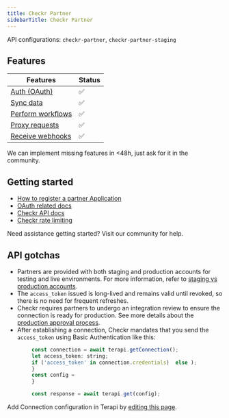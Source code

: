 ```yaml
---
title: Checkr Partner
sidebarTitle: Checkr Partner
---
```


API configurations: `checkr-partner`, `checkr-partner-staging`

## Features

| Features | Status |
| - | - |
| [Auth (OAuth)](https://terapi.gitbook.io/terapi-api-explorer/integrate/guides/authorize-an-api) | ✅ |
| [Sync data](https://terapi.gitbook.io/terapi-api-explorer/integrate/guides/sync-data-from-an-api) | ✅ |
| [Perform workflows](https://terapi.gitbook.io/terapi-api-explorer/integrate/guides/perform-workflows-with-an-api) | ✅ |
| [Proxy requests](https://terapi.gitbook.io/terapi-api-explorer/integrate/guides/proxy-requests-to-an-api) | ✅ |
| [Receive webhooks](https://terapi.gitbook.io/terapi-api-explorer/integrate/guides/receive-webhooks-from-an-api) | ✅  |

We can implement missing features in &lt;48h, just ask for it in the community.

## Getting started

-   [How to register a partner Application](https://docs.checkr.com/partners/#section/Getting-Started/Create-a-Partner-Application-for-your-Checkr-account)
-   [OAuth related docs](https://docs.checkr.com/partners/#section/Getting-Started/Connect-your-customers-to-Checkr)
-   [Checkr API docs](https://docs.checkr.com/)
-   [Checkr rate limiting](https://docs.checkr.com/#section/Reference/Rate-limiting)

Need assistance getting started? Visit our community for help.

## API gotchas

-  Partners are provided with both staging and production accounts for testing and live environments. For more information, refer to [staging vs production accounts](https://docs.checkr.com/partners/#section/Getting-Started/Staging-vs-Production-accounts).
-  The `access_token` issued is long-lived and remains valid until revoked, so there is no need for frequent refreshes.
-  Checkr requires partners to undergo an integration review to ensure the connection is ready for production. See more details about the [production approval process](https://docs.checkr.com/partners/#section/Production-Approval-Process).
-  After establishing a connection, Checkr mandates that you send the `access_token` using Basic Authentication like this:

```js
        const connection = await terapi.getConnection();
        let access_token: string;
        if ('access_token' in connection.credentials)  else );
        }
        const config = 
        }

        const response = await terapi.get(config);
```

Add Connection configuration in Terapi by [editing this page](/integrate/guides/connect-an-api).
    
